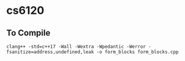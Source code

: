 # cs6120

## To Compile 
```
clang++ -std=c++17 -Wall -Wextra -Wpedantic -Werror -fsanitize=address,undefined,leak -o form_blocks form_blocks.cpp
```
